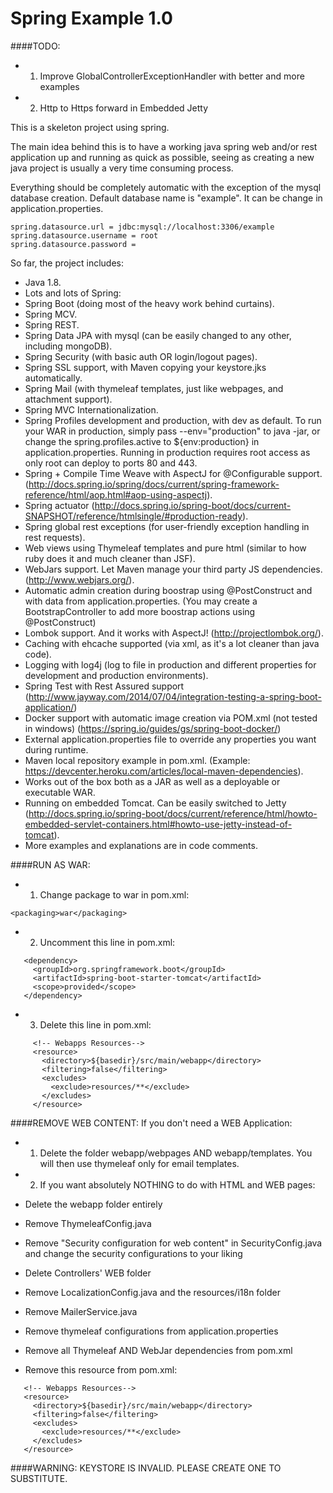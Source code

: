 Spring Example 1.0
======

####TODO:

- 1) Improve GlobalControllerExceptionHandler with better and more examples
- 2) Http to Https forward in Embedded Jetty



This is a skeleton project using spring.

The main idea behind this is to have a working java spring
web and/or rest application up and running as quick as possible,
seeing as creating a new java project is usually a very time consuming process.

Everything should be completely automatic with the exception of the mysql database creation.
Default database name is "example". It can be change in application.properties.

```
spring.datasource.url = jdbc:mysql://localhost:3306/example
spring.datasource.username = root
spring.datasource.password =
```

So far, the project includes:
- Java 1.8.
- Lots and lots of Spring:
 - Spring Boot (doing most of the heavy work behind curtains).
 - Spring MCV.
 - Spring REST.
 - Spring Data JPA with mysql (can be easily changed to any other, including mongoDB).
 - Spring Security (with basic auth OR login/logout pages).
 - Spring SSL support, with Maven copying your keystore.jks automatically.
 - Spring Mail (with thymeleaf templates, just like webpages, and attachment support).
 - Spring MVC Internationalization.
 - Spring Profiles development and production, with dev as default. To run your WAR in production, simply pass --env="production" to java -jar, or change the spring.profiles.active to ${env:production} in application.properties. Running in production requires root access as only root can deploy to ports 80 and 443.
 - Spring + Compile Time Weave with AspectJ for @Configurable support. (http://docs.spring.io/spring/docs/current/spring-framework-reference/html/aop.html#aop-using-aspectj).
 - Spring actuator (http://docs.spring.io/spring-boot/docs/current-SNAPSHOT/reference/htmlsingle/#production-ready).
 - Spring global rest exceptions (for user-friendly exception handling in rest requests).
- Web views using Thymeleaf templates and pure html (similar to how ruby does it and much cleaner than JSF).
- WebJars support. Let Maven manage your third party JS dependencies. (http://www.webjars.org/).
- Automatic admin creation during boostrap using @PostConstruct and with data from application.properties. (You may create a BootstrapController to add more boostrap actions using @PostConstruct)
- Lombok support. And it works with AspectJ! (http://projectlombok.org/).
- Caching with ehcache supported (via xml, as it's a lot cleaner than java code).
- Logging with log4j (log to file in production and different properties for development and production environments).
- Spring Test with Rest Assured support (http://www.jayway.com/2014/07/04/integration-testing-a-spring-boot-application/)
- Docker support with automatic image creation via POM.xml (not tested in windows) (https://spring.io/guides/gs/spring-boot-docker/) 
- External application.properties file to override any properties you want during runtime.
- Maven local repository example in pom.xml. (Example: https://devcenter.heroku.com/articles/local-maven-dependencies).
- Works out of the box both as a JAR as well as a deployable or executable WAR.
- Running on embedded Tomcat. Can be easily switched to Jetty (http://docs.spring.io/spring-boot/docs/current/reference/html/howto-embedded-servlet-containers.html#howto-use-jetty-instead-of-tomcat).
- More examples and explanations are in code comments.

####RUN AS WAR:
- 1) Change package to war in pom.xml: 
 ```
 <packaging>war</packaging>
 
 ```

- 2) Uncomment this line in pom.xml:

 ```
    <dependency>
      <groupId>org.springframework.boot</groupId>
      <artifactId>spring-boot-starter-tomcat</artifactId>
      <scope>provided</scope>
    </dependency>
 ```
	
- 3) Delete this line in pom.xml:

 ```
      <!-- Webapps Resources-->
      <resource>
        <directory>${basedir}/src/main/webapp</directory>
        <filtering>false</filtering>
        <excludes>
          <exclude>resources/**</exclude>
        </excludes>
      </resource>
 ```



####REMOVE WEB CONTENT:
If you don't need a WEB Application:

- 1) Delete the folder webapp/webpages AND webapp/templates. You will then use thymeleaf only for email templates.

- 2) If you want absolutely NOTHING to do with HTML and WEB pages:
 - Delete the webapp folder entirely
 - Remove ThymeleafConfig.java
 - Remove "Security configuration for web content" in SecurityConfig.java and change the security configurations to your liking
 - Delete Controllers' WEB folder
 - Remove LocalizationConfig.java and the resources/i18n folder
 - Remove MailerService.java
 - Remove thymeleaf configurations from application.properties
 - Remove all Thymeleaf AND WebJar dependencies from pom.xml
 - Remove this resource from pom.xml:
 ```
    <!-- Webapps Resources-->
    <resource>
      <directory>${basedir}/src/main/webapp</directory>
      <filtering>false</filtering>
      <excludes>
        <exclude>resources/**</exclude>
      </excludes>
    </resource>
 ```

####WARNING:
KEYSTORE IS INVALID. PLEASE CREATE ONE TO SUBSTITUTE.
